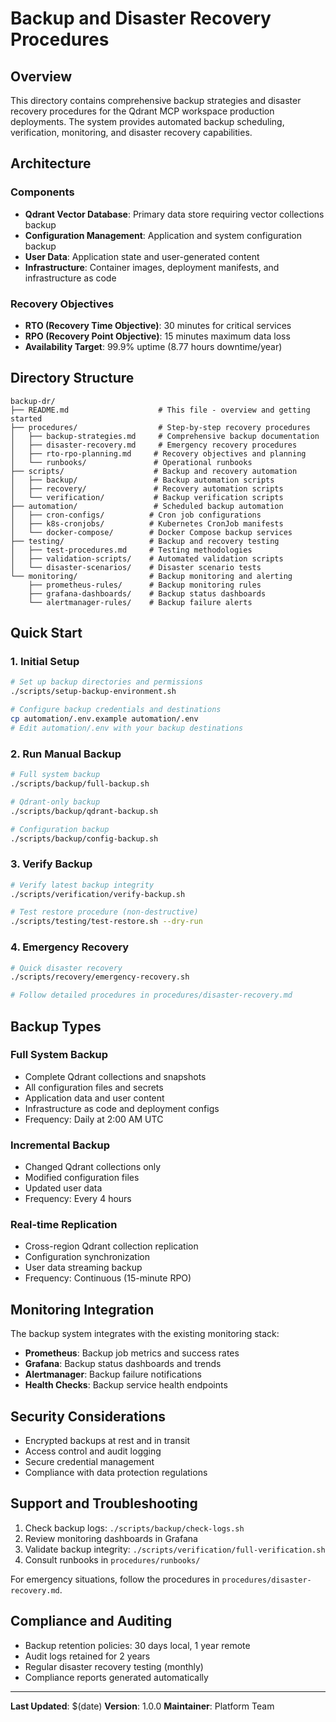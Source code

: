 # Backup and Disaster Recovery Procedures

## Overview

This directory contains comprehensive backup strategies and disaster recovery procedures for the Qdrant MCP workspace production deployments. The system provides automated backup scheduling, verification, monitoring, and disaster recovery capabilities.

## Architecture

### Components
- **Qdrant Vector Database**: Primary data store requiring vector collections backup
- **Configuration Management**: Application and system configuration backup
- **User Data**: Application state and user-generated content
- **Infrastructure**: Container images, deployment manifests, and infrastructure as code

### Recovery Objectives
- **RTO (Recovery Time Objective)**: 30 minutes for critical services
- **RPO (Recovery Point Objective)**: 15 minutes maximum data loss
- **Availability Target**: 99.9% uptime (8.77 hours downtime/year)

## Directory Structure

```
backup-dr/
├── README.md                    # This file - overview and getting started
├── procedures/                  # Step-by-step recovery procedures
│   ├── backup-strategies.md     # Comprehensive backup documentation
│   ├── disaster-recovery.md     # Emergency recovery procedures
│   ├── rto-rpo-planning.md     # Recovery objectives and planning
│   └── runbooks/               # Operational runbooks
├── scripts/                    # Backup and recovery automation
│   ├── backup/                 # Backup automation scripts
│   ├── recovery/               # Recovery automation scripts
│   └── verification/           # Backup verification scripts
├── automation/                 # Scheduled backup automation
│   ├── cron-configs/          # Cron job configurations
│   ├── k8s-cronjobs/          # Kubernetes CronJob manifests
│   └── docker-compose/        # Docker Compose backup services
├── testing/                   # Backup and recovery testing
│   ├── test-procedures.md     # Testing methodologies
│   ├── validation-scripts/    # Automated validation scripts
│   └── disaster-scenarios/    # Disaster scenario tests
└── monitoring/                # Backup monitoring and alerting
    ├── prometheus-rules/      # Backup monitoring rules
    ├── grafana-dashboards/    # Backup status dashboards
    └── alertmanager-rules/    # Backup failure alerts
```

## Quick Start

### 1. Initial Setup
```bash
# Set up backup directories and permissions
./scripts/setup-backup-environment.sh

# Configure backup credentials and destinations
cp automation/.env.example automation/.env
# Edit automation/.env with your backup destinations
```

### 2. Run Manual Backup
```bash
# Full system backup
./scripts/backup/full-backup.sh

# Qdrant-only backup
./scripts/backup/qdrant-backup.sh

# Configuration backup
./scripts/backup/config-backup.sh
```

### 3. Verify Backup
```bash
# Verify latest backup integrity
./scripts/verification/verify-backup.sh

# Test restore procedure (non-destructive)
./scripts/testing/test-restore.sh --dry-run
```

### 4. Emergency Recovery
```bash
# Quick disaster recovery
./scripts/recovery/emergency-recovery.sh

# Follow detailed procedures in procedures/disaster-recovery.md
```

## Backup Types

### Full System Backup
- Complete Qdrant collections and snapshots
- All configuration files and secrets
- Application data and user content
- Infrastructure as code and deployment configs
- Frequency: Daily at 2:00 AM UTC

### Incremental Backup  
- Changed Qdrant collections only
- Modified configuration files
- Updated user data
- Frequency: Every 4 hours

### Real-time Replication
- Cross-region Qdrant collection replication
- Configuration synchronization
- User data streaming backup
- Frequency: Continuous (15-minute RPO)

## Monitoring Integration

The backup system integrates with the existing monitoring stack:

- **Prometheus**: Backup job metrics and success rates
- **Grafana**: Backup status dashboards and trends
- **Alertmanager**: Backup failure notifications
- **Health Checks**: Backup service health endpoints

## Security Considerations

- Encrypted backups at rest and in transit
- Access control and audit logging
- Secure credential management
- Compliance with data protection regulations

## Support and Troubleshooting

1. Check backup logs: `./scripts/backup/check-logs.sh`
2. Review monitoring dashboards in Grafana
3. Validate backup integrity: `./scripts/verification/full-verification.sh`
4. Consult runbooks in `procedures/runbooks/`

For emergency situations, follow the procedures in `procedures/disaster-recovery.md`.

## Compliance and Auditing

- Backup retention policies: 30 days local, 1 year remote
- Audit logs retained for 2 years
- Regular disaster recovery testing (monthly)
- Compliance reports generated automatically

---

**Last Updated**: $(date)
**Version**: 1.0.0
**Maintainer**: Platform Team